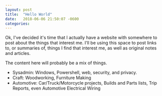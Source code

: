 ```yaml
---
layout: post
title:  "Hello World"
date:   2018-06-06 21:50:07 -0600
categories:
---
```

Ok, I've decided it's time that I actually have a website with somewhere to post about the things that interest me. I'll be using this space to post links to, or summaries of, things I find that interest me, as well as original notes and articles.

The content here will probably be a mix of things.
* Sysadmin: Windows, Powershell, web, security, and privacy.
* Craft: Woodworking, Furniture Making 
* Automotive: Car/Truck/Motorcycle projects, Builds and Parts lists, Trip Reports, even Automotive Electrical Wiring

